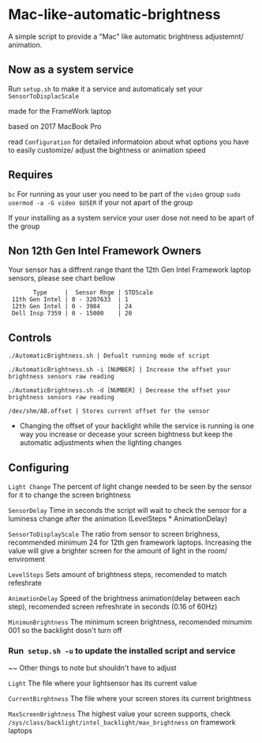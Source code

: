 # Mac-like-automatic-brightness
A simple script to provide a "Mac" like automatic brightness adjustemnt/ animation. 
## Now as a system service 
Run ```setup.sh``` to make it a service and automaticaly set your ```SensorToDisplacScale```

made for the FrameWork laptop

based on 2017 MacBook Pro

read ```Configuration``` for detailed informatoion about what options you have to easily  customize/ adjust the bightness or animation speed

## Requires 
```bc```
For running as your user you need to be part of the ```video``` group 
```sudo usermod -a -G video $USER``` if your not apart of the group

If your installing as a system service your user dose not need to be apart of the group

## Non 12th Gen Intel Framework Owners
Your sensor has a diffrent range thant the 12th Gen Intel Framework laptop sensors, please see chart bellow


           Type     |  Sensor Rnge | STDScale
     11th Gen Intel | 0 - 3207633  | 1
     12th Gen Intel | 0 - 3984     | 24
     Dell Insp 7359 | 0 - 15000    | 20 

## Controls
```./AutomaticBrightness.sh | Defualt running mode of script```

```./AutomaticBrightness.sh -i [NUMBER] | Increase the offset your brightness sensors raw reading ```

```./AutomaticBrightness.sh -d [NUMBER] | Decrease the offset your brightness sensors raw reading ```

```/dev/shm/AB.offset | Stores current offset for the sensor```

* Changing the offset of your backlight while the service is running is one way you increase or decease your screen bightness but keep the automatic adjustments when the lighting changes 



## Configuring
```Light Change``` The percent of light change needed to be seen by the sensor for it to change the screen brightness

```SensorDelay``` Time in seconds the script will wait to check the sensor for a luminess change after the animation (LevelSteps * AnimationDelay)

```SensorToDisplayScale``` The ratio from sensor to screen brighness, recommended minimum 24  for 12th gen framework laptops. Increasing the value will give a brighter screen for the amount of light in the room/ enviroment

```LevelSteps```  Sets amount of brightness steps, recomended to match refeshrate

```AnimationDelay```  Speed of the brightness animation(delay between each step), recomended screen refreshrate in seconds (0.16 of 60Hz)

```MinimunBrightness``` The minimum screen brightness, recomended minumim 001 so the backlight dosn't turn off

### Run``` setup.sh -u``` to update the installed script and service

~~ Other things to note but shouldn't have to adjust

```Light```  The file where your lightsensor has its current value

```CurrentBirghtness```  The file where your screen stores its current brightness 

```MaxScreenBrightness``` The highest value your screen supports, check ```/sys/class/backlight/intel_backlight/max_brightness``` on framework laptops
